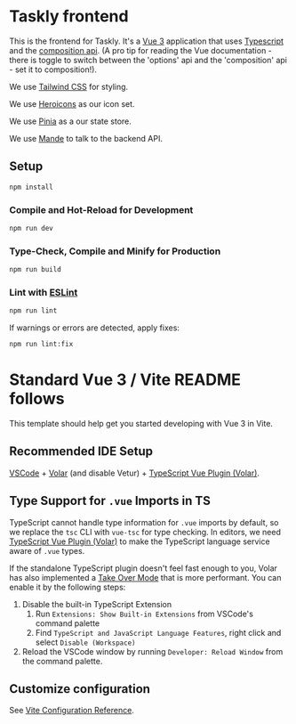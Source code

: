 # Taskly frontend

This is the frontend for Taskly. It's a [Vue 3](https://vuejs.org/guide/introduction.html) application that uses [Typescript](https://www.typescriptlang.org/) and the [composition api](https://vuejs.org/guide/introduction.html#api-styles). (A pro tip for reading the Vue documentation - there is toggle to switch between the 'options' api and the 'composition' api - set it to composition!).

We use [Tailwind CSS](https://tailwindcss.com/) for styling.

We use [Heroicons](https://heroicons.com/) as our icon set.

We use [Pinia](https://pinia.vuejs.org/) as a our state store.

We use [Mande](https://github.com/posva/mande) to talk to the backend API.

## Setup

```sh
npm install
```

### Compile and Hot-Reload for Development

```sh
npm run dev
```

### Type-Check, Compile and Minify for Production

```sh
npm run build
```

### Lint with [ESLint](https://eslint.org/)

```sh
npm run lint
```

If warnings or errors are detected, apply fixes:

```sh
npm run lint:fix
```

# Standard Vue 3 / Vite README follows

This template should help get you started developing with Vue 3 in Vite.

## Recommended IDE Setup

[VSCode](https://code.visualstudio.com/) + [Volar](https://marketplace.visualstudio.com/items?itemName=Vue.volar) (and disable Vetur) + [TypeScript Vue Plugin (Volar)](https://marketplace.visualstudio.com/items?itemName=Vue.vscode-typescript-vue-plugin).

## Type Support for `.vue` Imports in TS

TypeScript cannot handle type information for `.vue` imports by default, so we replace the `tsc` CLI with `vue-tsc` for type checking. In editors, we need [TypeScript Vue Plugin (Volar)](https://marketplace.visualstudio.com/items?itemName=Vue.vscode-typescript-vue-plugin) to make the TypeScript language service aware of `.vue` types.

If the standalone TypeScript plugin doesn't feel fast enough to you, Volar has also implemented a [Take Over Mode](https://github.com/johnsoncodehk/volar/discussions/471#discussioncomment-1361669) that is more performant. You can enable it by the following steps:

1. Disable the built-in TypeScript Extension
    1) Run `Extensions: Show Built-in Extensions` from VSCode's command palette
    2) Find `TypeScript and JavaScript Language Features`, right click and select `Disable (Workspace)`
2. Reload the VSCode window by running `Developer: Reload Window` from the command palette.

## Customize configuration

See [Vite Configuration Reference](https://vitejs.dev/config/).

